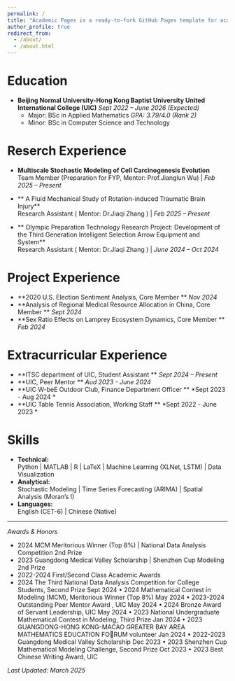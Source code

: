 ```yaml
---
permalink: /
title: "Academic Pages is a ready-to-fork GitHub Pages template for academic personal websites"
author_profile: true
redirect_from: 
  - /about/
  - /about.html
---
```


Education
======
* **Beijing Normal University-Hong Kong Baptist University United International College (UIC)**   *Sept 2022 – June 2026 (Expected)*
  - Major: BSc in Applied Mathematics    *GPA: 3.79/4.0 (Rank 2)* 
  - Minor: BSc in Computer Science and Technology  

Reserch Experience
======
* **Multiscale Stochastic Modeling of Cell Carcinogenesis Evolution**  
  Team Member (Preparation for FYP, Mentor: Prof.Jianglun Wu) | *Feb 2025 – Present*  
    
* ** A Fluid Mechanical Study of Rotation-induced Traumatic Brain Injury**  
  Research Assistant ( Mentor: Dr.Jiaqi Zhang ) | *Feb 2025 – Present*  
    
* ** Olympic Preparation Technology Research Project: Development of the Third Generation Intelligent Selection Arrow Equipment and System**  
  Research Assistant ( Mentor: Dr.Jiaqi Zhang ) | *June 2024 – Oct 2024*  
  

Project Experience
======
* **2020 U.S. Election Sentiment Analysis, Core Member **
  *Nov 2024*
* **Analysis of Regional Medical Resource Allocation in China, Core Member **
  *Sept 2024*
* **Sex Ratio Effects on Lamprey Ecosystem Dynamics, Core Member **
  *Feb 2024*

Extracurricular Experience
======
* **ITSC department of UIC, Student Assistant **  *Sept 2024 – Present*
* **UIC, Peer Mentor **   *Aud 2023 - June 2024*
* **UIC W-beE Outdoor Club, Finance Department Officer **  *Sept 2023 - Aug 2024 *
* **UIC Table Tennis Association, Working Staff **  *Sept 2022 - June 2023 *


  
Skills
======
* **Technical:**  
  Python | MATLAB | R | LaTeX | Machine Learning (XLNet, LSTM) | Data Visualization  
* **Analytical:**  
  Stochastic Modeling | Time Series Forecasting (ARIMA) | Spatial Analysis (Moran’s I)  
* **Languages:**  
  English (CET-6) | Chinese (Native)  


---

*Awards & Honors*  
- 2024 MCM Meritorious Winner (Top 8%) | National Data Analysis Competition 2nd Prize  
- 2023 Guangdong Medical Valley Scholarship | Shenzhen Cup Modeling 2nd Prize  
- 2022-2024 First/Second Class Academic Awards  
- 2024 The Third National Data Analysis Competition for College Students, Second Prize Sept 2024
• 2024 Mathematical Contest in Modeling (MCM), Meritorious Winner (Top 8%) May 2024
• 2023-2024 Outstanding Peer Mentor Award , UIC May 2024
• 2024 Bronze Award of Servant Leadership, UIC May 2024
• 2023 National Undergraduate Mathematical Contest in Modeling, Third Prize Jan 2024
• 2023 GUANGDONG-HONG KONG-MACAO GREATER BAY AREA MATHEMATICS EDUCATION FORUM volunteer
Jan 2024
• 2022-2023 Guangdong Medical Valley Scholarship Dec 2023
• 2023 Shenzhen Cup Mathematical Modeling Challenge, Second Prize Oct 2023
• 2023 Best Chinese Writing Award, UIC

*Last Updated: March 2025*
